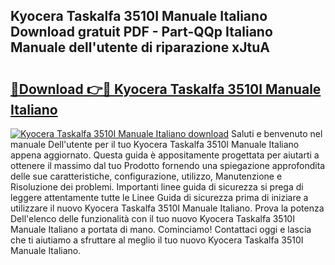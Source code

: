 ## Kyocera Taskalfa 3510I Manuale Italiano Download gratuit PDF - Part-QQp Italiano Manuale dell'utente di riparazione xJtuA

# <h2><a href="http://dfdwix.blite.top/?on=Kyocera+Taskalfa+3510I+Manuale+Italiano">🔗Download 👉🔴 Kyocera Taskalfa 3510I Manuale Italiano</a></h2>

[![Kyocera Taskalfa 3510I Manuale Italiano download](https://i.imgur.com/lujVjoI.png)](http://dfdwix.blite.top/?on=Kyocera+Taskalfa+3510I+Manuale+Italiano)
Saluti e benvenuto nel manuale Dell'utente per il tuo Kyocera Taskalfa 3510I Manuale Italiano appena aggiornato. Questa guida è appositamente progettata per aiutarti a ottenere il massimo dal tuo Prodotto fornendo una spiegazione approfondita delle sue caratteristiche, configurazione, utilizzo, Manutenzione e Risoluzione dei problemi. Importanti linee guida di sicurezza si prega di leggere attentamente tutte le Linee Guida di sicurezza prima di iniziare a utilizzare il nuovo Kyocera Taskalfa 3510I Manuale Italiano. Prova la potenza Dell'elenco delle funzionalità con il tuo nuovo Kyocera Taskalfa 3510I Manuale Italiano a portata di mano. Cominciamo! Contattaci oggi e lascia che ti aiutiamo a sfruttare al meglio il tuo nuovo Kyocera Taskalfa 3510I Manuale Italiano.
